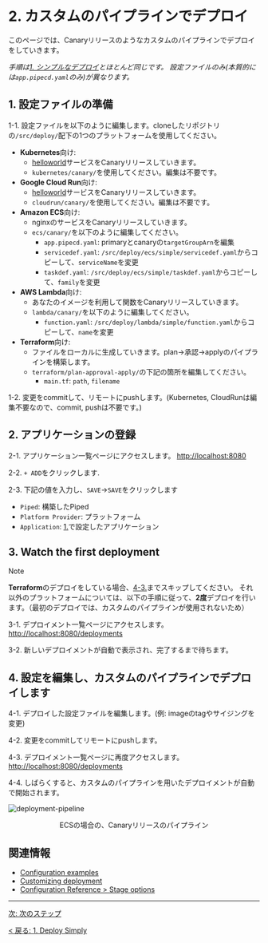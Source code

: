 # 2. カスタムのパイプラインでデプロイ

このページでは、Canaryリリースのようなカスタムのパイプラインでデプロイをしていきます。

_手順は[1. シンプルなデプロイ](01-simply.md)とほとんど同じです。 設定ファイルのみ(本質的には`app.pipecd.yaml`のみ)が異なります。_

## 1. 設定ファイルの準備

1-1. 設定ファイルを以下のように編集します。cloneしたリポジトリの`/src/deploy/`配下の1つのプラットフォームを使用してください。

- **Kubernetes**向け:
  - [helloworld](https://github.com/pipe-cd/pipecd/pkgs/container/helloworld)サービスをCanaryリリースしていきます。
  - `kubernetes/canary/`を使用してください。編集は不要です。
- **Google Cloud Run**向け:
  - [helloworld](https://github.com/pipe-cd/pipecd/pkgs/container/helloworld)サービスをCanaryリリースしていきます。
  - `cloudrun/canary/`を使用してください。編集は不要です。
- **Amazon ECS**向け:
  - nginxのサービスをCanaryリリースしていきます。
  - `ecs/canary/`を以下のように編集してください。
    - `app.pipecd.yaml`: primaryとcanaryの`targetGroupArn`を編集
    - `servicedef.yaml`: `/src/deploy/ecs/simple/servicedef.yaml`からコピーして、`serviceName`を変更
    - `taskdef.yaml`: `/src/deploy/ecs/simple/taskdef.yaml`からコピーして、`family`を変更
- **AWS Lambda**向け:
  - あなたのイメージを利用して関数をCanaryリリースしていきます。
  - `lambda/canary/`を以下のように編集してください。
    - `function.yaml`: `/src/deploy/lambda/simple/function.yaml`からコピーして、`name`を変更
- **Terraform**向け:
  - ファイルをローカルに生成していきます。plan->承認->applyのパイプラインを構築します。
  - `terraform/plan-approval-apply/`の下記の箇所を編集してください。
    - `main.tf`: `path`, `filename`

1-2. 変更をcommitして、リモートにpushします。(Kubernetes, CloudRunは編集不要なので、commit, pushは不要です。)


## 2. アプリケーションの登録

2-1. アプリケーション一覧ページにアクセスします。 [http://localhost:8080](http://localhost:8080)

2-2. `+ ADD`をクリックします.

2-3. 下記の値を入力し、`SAVE`->`SAVE`をクリックします
   - `Piped`: 構築したPiped
   - `Platform Provider`: プラットフォーム
   - `Application`: [1.](#1-prepare-config-files)で設定したアプリケーション


## 3. Watch the first deployment

> [!NOTE]
> **Terraform**のデプロイをしている場合、[4-3.](#4-edit-the-config-and-watch-the-customized-deployment)までスキップしてください。
> それ以外のプラットフォームについては、以下の手順に従って、**2度**デプロイを行います。（最初のデプロイでは、カスタムのパイプラインが使用されないため）

3-1. デプロイメント一覧ページにアクセスします。 [http://localhost:8080/deployments](http://localhost:8080/deployments)

3-2. 新しいデプロイメントが自動で表示され、完了するまで待ちます。

## 4. 設定を編集し、カスタムのパイプラインでデプロイします

4-1. デプロイした設定ファイルを編集します。(例: imageのtagやサイジングを変更)

4-2. 変更をcommitしてリモートにpushします。

4-3. デプロイメント一覧ページに再度アクセスします。[http://localhost:8080/deployments](http://localhost:8080/deployments)

4-4. しばらくすると、カスタムのパイプラインを用いたデプロイメントが自動で開始されます。

![deployment-pipeline](/images/deploy/deployment-pipeline.png)
<p align="center">ECSの場合の、Canaryリリースのパイプライン</p>

## 関連情報

- [Configuration examples](https://github.com/pipe-cd/examples)
- [Customizing deployment](https://pipecd.dev/docs/user-guide/managing-application/customizing-deployment/)
- [Configuration Reference > Stage options](https://pipecd.dev/docs/user-guide/configuration-reference/#stageoptions)

---

[次: 次のステップ](../90-nextstep/README.md)

[< 戻る: 1. Deploy Simply](01-simply.md)
